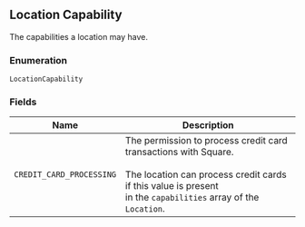 ## Location Capability

The capabilities a location may have.

### Enumeration

`LocationCapability`

### Fields

| Name | Description |
|  --- | --- |
| `CREDIT_CARD_PROCESSING` | The permission to process credit card transactions with Square.<br><br>The location can process credit cards if this value is present<br>in the `capabilities` array of the `Location`. |

